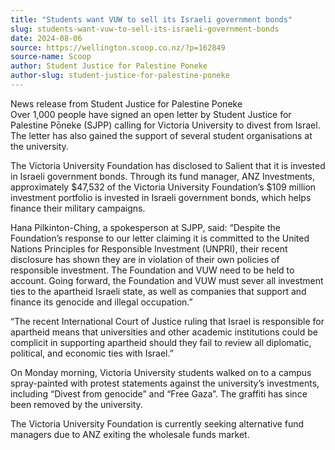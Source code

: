 ```yaml
---
title: "Students want VUW to sell its Israeli government bonds"
slug: students-want-vuw-to-sell-its-israeli-government-bonds
date: 2024-08-06
source: https://wellington.scoop.co.nz/?p=162849
source-name: Scoop
author: Student Justice for Palestine Poneke
author-slug: student-justice-for-palestine-poneke
---
```

<p>News release from Student Justice for Palestine Poneke<br>
Over 1,000 people have signed an open letter by Student Justice for Palestine Pōneke (SJPP) calling for Victoria University to divest from Israel. The letter has also gained the support of several student organisations at the university.<span id="more-162849"></span></p>
<p>The Victoria University Foundation has disclosed to Salient that it is invested in Israeli government bonds. Through its fund manager, ANZ Investments, approximately $47,532 of the Victoria University Foundation’s $109 million investment portfolio is invested in Israeli government bonds, which helps finance their military campaigns.</p>
<p>Hana Pilkinton-Ching, a spokesperson at SJPP, said: “Despite the Foundation’s response to our letter claiming it is committed to the United Nations Principles for Responsible Investment (UNPRI), their recent disclosure has shown they are in violation of their own policies of responsible investment. The Foundation and VUW need to be held to account. Going forward, the Foundation and VUW must sever all investment ties to the apartheid Israeli state, as well as companies that support and finance its genocide and illegal occupation.”</p>
<p>“The recent International Court of Justice ruling that Israel is responsible for apartheid means that universities and other academic institutions could be complicit in supporting apartheid should they fail to review all diplomatic, political, and economic ties with Israel.”</p>
<p>On Monday morning, Victoria University students walked on to a campus spray-painted with protest statements against the university’s investments, including “Divest from genocide” and “Free Gaza”. The graffiti has since been removed by the university.</p>
<p>The Victoria University Foundation is currently seeking alternative fund managers due to ANZ exiting the wholesale funds market.</p>